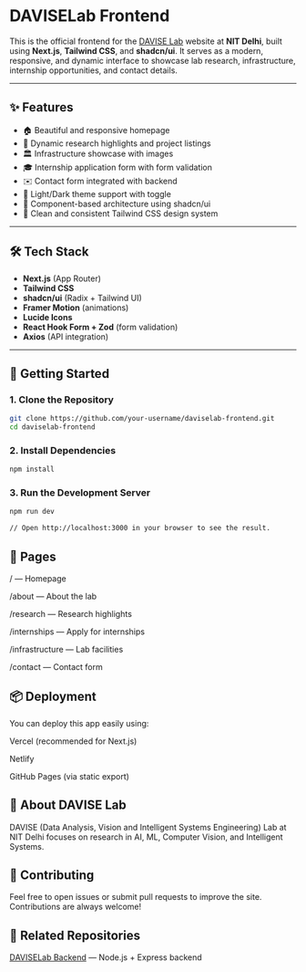 # DAVISELab Frontend

This is the official frontend for the [DAVISE Lab](https://www.nitdelhi.ac.in) website at **NIT Delhi**, built using **Next.js**, **Tailwind CSS**, and **shadcn/ui**. It serves as a modern, responsive, and dynamic interface to showcase lab research, infrastructure, internship opportunities, and contact details.

---

## ✨ Features

- 🏠 Beautiful and responsive homepage  
- 🔬 Dynamic research highlights and project listings  
- 🏛️ Infrastructure showcase with images  
- 🎓 Internship application form with form validation  
- ✉️ Contact form integrated with backend  
- 🌙 Light/Dark theme support with toggle  
- 🧩 Component-based architecture using shadcn/ui  
- 🎨 Clean and consistent Tailwind CSS design system  

---

## 🛠️ Tech Stack

- **Next.js** (App Router)
- **Tailwind CSS**
- **shadcn/ui** (Radix + Tailwind UI)
- **Framer Motion** (animations)
- **Lucide Icons**
- **React Hook Form + Zod** (form validation)
- **Axios** (API integration)

---

## 🚀 Getting Started

### 1. Clone the Repository

```bash
git clone https://github.com/your-username/daviselab-frontend.git
cd daviselab-frontend
```

### 2. Install Dependencies

```bash
npm install
```

### 3. Run the Development Server

```bash
npm run dev

// Open http://localhost:3000 in your browser to see the result.
```

## 🔗 Pages
/ — Homepage

/about — About the lab

/research — Research highlights

/internships — Apply for internships

/infrastructure — Lab facilities

/contact — Contact form

## 📦 Deployment
You can deploy this app easily using:

Vercel (recommended for Next.js)

Netlify

GitHub Pages (via static export)

## 🧠 About DAVISE Lab
DAVISE (Data Analysis, Vision and Intelligent Systems Engineering) Lab at NIT Delhi focuses on research in AI, ML, Computer Vision, and Intelligent Systems.

## 🤝 Contributing
Feel free to open issues or submit pull requests to improve the site. Contributions are always welcome!

## 🧩 Related Repositories
[DAVISELab Backend](https://github.com/derwalaman/daviselab-backened) — Node.js + Express backend

